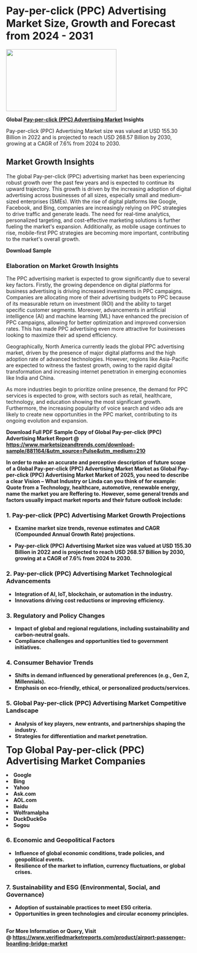 <H1>Pay-per-click (PPC) Advertising Market Size, Growth and Forecast from 2024 - 2031</H1><img class="aligncenter size-medium wp-image-584254" src="https://thirdeyenews.in/wp-content/uploads/2024/09/Global-Market-Research-300x168.jpeg" alt="" width="300" height="168" /><p><strong>Global&nbsp;<a href="https://www.marketsizeandtrends.com/download-sample/881164/&amp;utm_source=Pulse&amp;utm_medium=210">Pay-per-click (PPC) Advertising Market</a> Insights</strong></p><p>Pay-per-click (PPC) Advertising Market size was valued at USD 155.30 Billion in 2022 and is projected to reach USD 268.57 Billion by 2030, growing at a CAGR of 7.6% from 2024 to 2030.</p><p><h2>Market Growth Insights</h2> <p>The global Pay-per-click (PPC) advertising market has been experiencing robust growth over the past few years and is expected to continue its upward trajectory. This growth is driven by the increasing adoption of digital advertising across businesses of all sizes, especially small and medium-sized enterprises (SMEs). With the rise of digital platforms like Google, Facebook, and Bing, companies are increasingly relying on PPC strategies to drive traffic and generate leads. The need for real-time analytics, personalized targeting, and cost-effective marketing solutions is further fueling the market's expansion. Additionally, as mobile usage continues to rise, mobile-first PPC strategies are becoming more important, contributing to the market's overall growth.</p> <p><strong>Download Sample</strong></p> <h3>Elaboration on Market Growth Insights</h3> <p>The PPC advertising market is expected to grow significantly due to several key factors. Firstly, the growing dependence on digital platforms for business advertising is driving increased investments in PPC campaigns. Companies are allocating more of their advertising budgets to PPC because of its measurable return on investment (ROI) and the ability to target specific customer segments. Moreover, advancements in artificial intelligence (AI) and machine learning (ML) have enhanced the precision of PPC campaigns, allowing for better optimization and improved conversion rates. This has made PPC advertising even more attractive for businesses looking to maximize their ad spend efficiency.</p> <p>Geographically, North America currently leads the global PPC advertising market, driven by the presence of major digital platforms and the high adoption rate of advanced technologies. However, regions like Asia-Pacific are expected to witness the fastest growth, owing to the rapid digital transformation and increasing internet penetration in emerging economies like India and China.</p> <p>As more industries begin to prioritize online presence, the demand for PPC services is expected to grow, with sectors such as retail, healthcare, technology, and education showing the most significant growth. Furthermore, the increasing popularity of voice search and video ads are likely to create new opportunities in the PPC market, contributing to its ongoing evolution and expansion.</p> <p><strong></p><p><span class=""><strong>Download Full PDF Sample Copy of Global Pay-per-click (PPC) Advertising Market Report</strong> @ <a href="https://www.marketsizeandtrends.com/download-sample/881164/&amp;utm_source=Pulse&amp;utm_medium=210" target="_blank">https://www.marketsizeandtrends.com/download-sample/881164/&amp;utm_source=Pulse&amp;utm_medium=210</a></span></p><p>In order to make an accurate and perceptive description of future scope of a Global&nbsp;Pay-per-click (PPC) Advertising Market Market as Global&nbsp;Pay-per-click (PPC) Advertising Market Market of 2025, you need to describe a clear Vision &ndash; What Industry or Linda can you think of for example: Quote from a Technology, healthcare, automotive, renewable energy, name the market you are Reffering to. However, some general trends and factors usually impact market reports and their future outlook include:</p><h3>1.&nbsp;<strong>Pay-per-click (PPC) Advertising Market Growth Projections</strong></h3><ul><li>Examine market size trends, revenue estimates and CAGR (Compounded Annual Growth Rate) projections.</li><li><p>Pay-per-click (PPC) Advertising Market size was valued at USD 155.30 Billion in 2022 and is projected to reach USD 268.57 Billion by 2030, growing at a CAGR of 7.6% from 2024 to 2030.</p></li></ul><h3>2.&nbsp;<strong>Pay-per-click (PPC) Advertising Market Technological Advancements</strong></h3><ul><li>Integration of AI, IoT, blockchain, or automation in the industry.</li><li>Innovations driving cost reductions or improving efficiency.</li></ul><h3>3.&nbsp;<strong>Regulatory and Policy Changes</strong></h3><ul><li>Impact of global and regional regulations, including sustainability and carbon-neutral goals.</li><li>Compliance challenges and opportunities tied to government initiatives.</li></ul><h3>4.&nbsp;<strong>Consumer Behavior Trends</strong></h3><ul><li>Shifts in demand influenced by generational preferences (e.g., Gen Z, Millennials).</li><li>Emphasis on eco-friendly, ethical, or personalized products/services.</li></ul><h3>5.&nbsp;<strong>Global Pay-per-click (PPC) Advertising Market Competitive Landscape</strong></h3><ul><li>Analysis of key players, new entrants, and partnerships shaping the industry.</li><li>Strategies for differentiation and market penetration.</li></ul><p data-pm-slice="1 1 []"><span style="color: inherit; font-family: inherit; font-size: 25px;">Top Global Pay-per-click (PPC) Advertising Market Companies</span></p><div class="" data-test-id=""><p><li>Google</li><li> Bing</li><li> Yahoo</li><li> Ask.com</li><li> AOL.com</li><li> Baidu</li><li> Wolframalpha</li><li> DuckDuckGo</li><li> Sogou</li></p></div><h3>6.&nbsp;<strong>Economic and Geopolitical Factors</strong></h3><ul><li>Influence of global economic conditions, trade policies, and geopolitical events.</li><li>Resilience of the market to inflation, currency fluctuations, or global crises.</li></ul><h3>7.&nbsp;<strong>Sustainability and ESG (Environmental, Social, and Governance)</strong></h3><ul><li>Adoption of sustainable practices to meet ESG criteria.</li><li>Opportunities in green technologies and circular economy principles.</li></ul><h2><strong style="font-size: 14px;">For More Information or Query, Visit @&nbsp;</strong><a style="background-color: #ffffff; font-size: 14px;" href="https://www.marketsizeandtrends.com/report/pay-per-click-ppc-advertising-market/" target="_blank">https://www.verifiedmarketreports.com/product/airport-passenger-boarding-bridge-market</a></h2>
